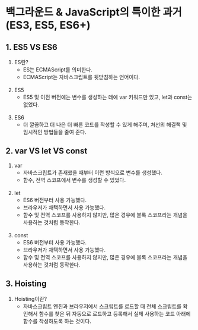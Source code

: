 # 백그라운드 & JavaScript의 특이한 과거(ES3, ES5, ES6+)

## 1. ES5 VS ES6
1. ES란?
    - ES는 ECMAScript를 의미한다.
    - ECMAScript는 자바스크립트를 뒷받침하는 언어이다.<br><br>
2. ES5
    - ES5 및 이전 버전에는 변수를 생성하는 데에 var 키워드만 있고, let과 const는 없었다.<br><br>
3. ES6
    - 더 깔끔하고 더 나은 더 빠른 코드를 작성할 수 있게 해주며, 처선의 해결책 및 임시적인 방법들을 줄여 준다.

## 2. var VS let VS const
1. var
    - 자바스크립트가 존재했을 때부터 이런 방식으로 변수를 생성했다.
    - 함수, 전역 스코프에서 변수를 생성할 수 있었다.<br><br>
2. let
    - ES6 버전부터 사용 가능했다.
    - 브라우저가 채택하면서 사용 가능했다.
    - 함수 및 전역 스코프를 사용하지 않지만, 많은 경우에 블록 스코프라는 개념을 사용하는 것처럼 동작한다.<br><br>
3. const
    - ES6 버전부터 사용 가능했다.
    - 브라우저가 채택하면서 사용 가능했다.
    - 함수 및 전역 스코프를 사용하지 않지만, 많은 경우에 블록 스코프라는 개념을 사용하는 것처럼 동작한다.

## 3. Hoisting
1. Hoisting이란?
    - 자바스크립트 엔진과 브라우저에서 스크립트를 로드할 때 전체 스크립트를 확인해서 함수를 찾은 뒤 자동으로 로드하고 등록해서 실제 사용하는 코드 아래에 함수를 작성하도록 하는 것이다.